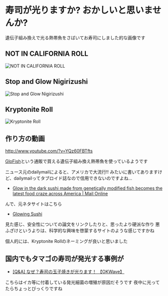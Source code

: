 # 寿司が光りますか? おかしいと思いませんか?

遺伝子組み換えで光る熱帯魚をさばいてお寿司にしました的な画像です

## NOT IN CALIFORNIA ROLL
![NOT IN CALIFORNIA ROLL](not_in_california_roll.jpg)

## Stop and Glow Nigirizushi
![Stop and Glow Nigirizushi](stop_and_glow_nigirizushi.jpg)

## Kryptonite Roll
![Kryptonite Roll](kryptonite_roll.jpg)

## 作り方の動画
http://www.youtube.com/?v=YQz60FBTfts

[GloFish](http://www.glofish.com/)という通販で買える遺伝子組み換え熱帯魚を使っているようです

ニュース元のdailymailによると、アメリカで大流行!! みたいに書いてありますけど、dailymailってタブロイド誌なので信用できないのですよね…
- [Glow in the dark sushi made from genetically modified fish becomes the latest food craze across America | Mail Online](http://www.dailymail.co.uk/sciencetech/article-2116218/Glow-dark-sushi-genetically-modified-fish-latest-food-craze-America.html)

んで、元ネタサイトはこちら
- [Glowing Sushi](http://www.glowingsushi.com/)

見た感じ、安全性についての論文をリンクしたりと、思ったより硬派な作り
悪ふざけというよりは、科学的な興味を啓蒙するサイトのような感じですかね

個人的には、Kryptonite Rollのネーミングが良いと思いました

## 国内でもタマゴの寿司が発光する事例が
- [[Q&A] なぜ？寿司の玉子焼きが光ります！ 【OKWave】](http://okwave.jp/qa/q5166821.html)

こちらはイカ等に付着している発光細菌の増殖が原因だそうです
夜中に光ってたらちょっとびっくりですね
